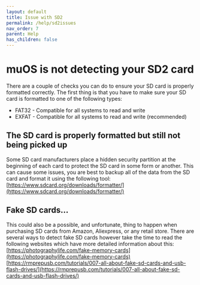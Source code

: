 ```yaml
---
layout: default
title: Issue with SD2
permalink: /help/sd2issues
nav_order: 7
parent: Help
has_children: false
---
```


# muOS is not detecting your SD2 card
There are a couple of checks you can do to ensure your SD card is properly formatted correctly.  The first thing is that you have to make sure your SD card is formatted to one of the following types:
  * FAT32 - Compatible for all systems to read and write
  * EXFAT - Compatible for all systems to read and write (recommended)

## The SD card is properly formatted but still not being picked up
Some SD card manufacturers place a hidden security partition at the beginning of each card to protect the SD card in some form or another.  This can cause some issues, you are best to backup all of the data from the SD card and format it using the following tool:  
[https://www.sdcard.org/downloads/formatter/](https://www.sdcard.org/downloads/formatter/)

## Fake SD cards...
This could also be a possible, and unfortunate, thing to happen when purchasing SD cards from Amazon, Aliexpress, or any retail store.  There are several ways to detect fake SD cards however take the time to read the following websites which have more detailed information about this:  
[https://photographylife.com/fake-memory-cards](https://photographylife.com/fake-memory-cards)  
[https://rmprepusb.com/tutorials/007-all-about-fake-sd-cards-and-usb-flash-drives/](https://rmprepusb.com/tutorials/007-all-about-fake-sd-cards-and-usb-flash-drives/)